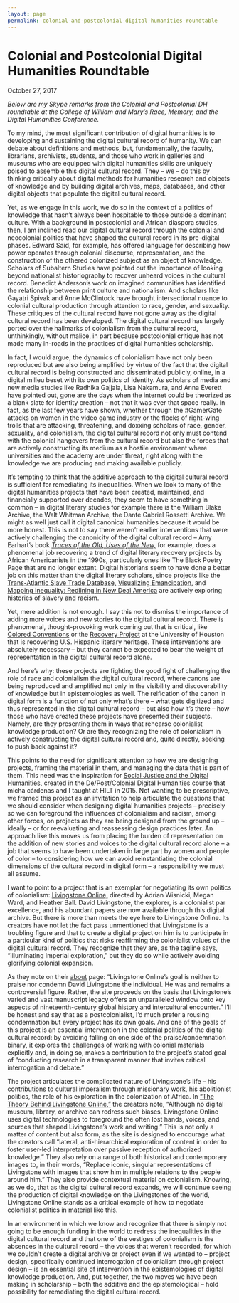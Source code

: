 ```yaml
---
layout: page
permalink: colonial-and-postcolonial-digital-humanities-roundtable
---
```

# Colonial and Postcolonial Digital Humanities Roundtable
October 27, 2017

*Below are my Skype remarks from the Colonial and Postcolonial DH roundtable at the College of William and Mary’s Race, Memory, and the Digital Humanities Conference.*  

To my mind, the most significant contribution of digital humanities is to developing and sustaining the digital cultural record of humanity. We can debate about definitions and methods, but, fundamentally, the faculty, librarians, archivists, students, and those who work in galleries and museums who are equipped with digital humanities skills are uniquely poised to assemble this digital cultural record. They – we – do this by thinking critically about digital methods for humanities research and objects of knowledge and by building digital archives, maps, databases, and other digital objects that populate the digital cultural record.  

Yet, as we engage in this work, we do so in the context of a politics of knowledge that hasn’t always been hospitable to those outside a dominant culture. With a background in postcolonial and African diaspora studies, then, I am inclined read our digital cultural record through the colonial and neocolonial politics that have shaped the cultural record in its pre-digital phases. Edward Said, for example, has offered language for describing how power operates through colonial discourse, representation, and the construction of the othered colonized subject as an object of knowledge. Scholars of Subaltern Studies have pointed out the importance of looking beyond nationalist historiography to recover unheard voices in the cultural record. Benedict Anderson’s work on imagined communities has identified the relationship between print culture and nationalism. And scholars like Gayatri Spivak and Anne McClintock have brought intersectional nuance to colonial cultural production through attention to race, gender, and sexuality.  These critiques of the cultural record have not gone away as the digital cultural record has been developed. The digital cultural record has largely ported over the hallmarks of colonialism from the cultural record, unthinkingly, without malice, in part because postcolonial critique has not made many in-roads in the practices of digital humanities scholarship.  

In fact, I would argue, the dynamics of colonialism have not only been reproduced but are also being amplified by virtue of the fact that the digital cultural record is being constructed and disseminated publicly, online, in a digital milieu beset with its own politics of identity. As scholars of media and new media studies like Radhika Gajjala, Lisa Nakamura, and Anna Everett have pointed out, gone are the days when the internet could be theorized as a blank slate for identity creation – not that it was ever that space really. In fact, as the last few years have shown, whether through the #GamerGate attacks on women in the video game industry or the flocks of right-wing trolls that are attacking, threatening, and doxxing scholars of race, gender, sexuality, and colonialism, the digital cultural record not only must contend with the colonial hangovers from the cultural record but also the forces that are actively constructing its medium as a hostile environment where universities and the academy are under threat, right along with the knowledge we are producing and making available publicly.  

It’s tempting to think that the additive approach to the digital cultural record is sufficient for remediating its inequalities. When we look to many of the digital humanities projects that have been created, maintained, and financially supported over decades, they seem to have something in common – in digital literary studies for example there is the William Blake Archive, the Walt Whitman Archive, the Dante Gabriel Rossetti Archive. We might as well just call it digital canonical humanities because it would be more honest. This is not to say there weren’t earlier interventions that were actively challenging the canonicity of the digital cultural record – Amy Earhart’s book [*Traces of the Old, Uses of the New,*](https://quod.lib.umich.edu/cgi/t/text/text-idx?cc=etlc;c=etlc;idno=13455322.0001.001;rgn=full%20text;view=toc;xc=1;g=dculture) for example, does a phenomenal job recovering a trend of digital literary recovery projects by African Americanists in the 1990s, particularly ones like The Black Poetry Page that are no longer extant. Digital historians seem to have done a better job on this matter than the digital literary scholars, since projects like the [Trans-Atlantic Slave Trade Database,](http://www.slavevoyages.org) [Visualizing Emancipation,](http://dsl.richmond.edu/emancipation/) and [Mapping Inequality: Redlining in New Deal America](https://dsl.richmond.edu/panorama/redlining/#loc=5/39.105/-94.583&opacity=0.8) are actively exploring histories of slavery and racism.  

Yet, mere addition is not enough. I say this not to dismiss the importance of adding more voices and new stories to the digital cultural record. There is phenomenal, thought-provoking work coming out that is critical, like [Colored Conventions](http://coloredconventions.org) or the [Recovery Project](https://artepublicopress.com/recovery-project/) at the University of Houston that is recovering U.S. Hispanic literary heritage. These interventions are absolutely necessary – but they cannot be expected to bear the weight of representation in the digital cultural record alone.  

And here’s why: these projects are fighting the good fight of challenging the role of race and colonialism  the digital cultural record, where canons are being reproduced and amplified not only in the visibility and discoverability of knowledge but in epistemologies as well. The reification of the canon in digital form is a function of not only what’s there – what gets digitized and thus represented in the digital cultural record – but also how it’s there – how those who have created these projects have presented their subjects. Namely, are they presenting them in ways that rehearse colonialist knowledge production? Or are they recognizing the role of colonialism in actively constructing the digital cultural record and, quite directly, seeking to push back against it?  

This points to the need for significant attention to how we are designing projects, framing the material in them, and managing the data that is part of them. This need was the inspiration for [Social Justice and the Digital Humanities,](http://criticaldh.roopikarisam.com) created in the De/Post/Colonial Digital Humanities course that micha cárdenas and I taught at HILT in 2015.  Not wanting to be prescriptive, we framed this project as an invitation to help articulate the questions that we should consider when designing digital humanities projects – precisely so we can foreground the influences of colonialism and racism, among other forces, on projects as they are being designed from the ground up – ideally – or for reevaluating and reassessing design practices later. An approach like this moves us from placing the burden of representation on the addition of new stories and voices to the digital cultural record alone – a job that seems to have been undertaken in large part by women and people of color – to considering how we can avoid reinstantiating the colonial dimensions of the cultural record in digital form – a responsibility we must all assume.  

I want to point to a project that is an exemplar for negotiating its own politics of colonialism: [Livingstone Online,](http://www.livingstoneonline.org) directed by Adrian Wisnicki, Megan Ward, and Heather Ball. David Livingstone, the explorer, is a colonialist par excellence, and his abundant papers are now available through this digital archive. But there is more than meets the eye here to Livingstone Online. Its creators have not let the fact pass unmentioned that Livingstone is a troubling figure and that to create a digital project on him is to participate in a particular kind of politics that risks reaffirming the colonialist values of the digital cultural record. They recognize that they are, as the tagline says, “Illuminating imperial exploration,” but they do so while actively avoiding glorifying colonial expansion.  

As they note on their [about](http://www.livingstoneonline.org/about-this-site/livingstone-online-introduction) page: “Livingstone Online’s goal is neither to praise nor condemn David Livingstone the individual. He was and remains a controversial figure. Rather, the site proceeds on the basis that Livingstone’s varied and vast manuscript legacy offers an unparalleled window onto key aspects of nineteenth-century global history and intercultural encounter.” I’ll be honest and say that as a postcolonialist, I’d much prefer a rousing condemnation but every project has its own goals. And one of the goals of this project is an essential intervention in the colonial politics of the digital cultural record: by avoiding falling on one side of the praise/condemnation binary, it explores the challenges of working with colonial materials explicitly and, in doing so, makes a contribution to the project’s stated goal of “conducting research in a transparent manner that invites critical interrogation and debate.”  

The project articulates the complicated nature of Livingstone’s life – his contributions to cultural imperalism through missionary work, his abolitionist politics, the role of his exploration in the colonization of Africa. In [“The Theory Behind Livingstone Online,”](http://www.livingstoneonline.org/about-this-site/livingstone-online-introduction) the creators note, “Although no digital museum, library, or archive can redress such biases, Livingstone Online uses digital technologies to foreground the often lost hands, voices, and sources that shaped Livingstone’s work and writing.” This is not only a matter of content but also form, as the site is designed to encourage what the creators call “lateral, anti-hierarchical exploration of content in order to foster user-led interpretation over passive reception of authorized knowledge.” They also rely on a range of both historical and contemporary images to, in their words, “Replace iconic, singular representations of Livingstone with images that show him in multiple relations to the people around him.” They also provide contextual material on colonialism. Knowing, as we do, that as the digital cultural record expands, we will continue seeing the production of digital knowledge on the Livingstones of the world, Livingstone Online stands as a critical example of how to negotiate colonialist politics in material like this.  

In an environment in which we know and recognize that there is simply not going to be enough funding in the world to redress the inequalities in the digital cultural record and that one of the vestiges of colonialism is the absences in the cultural record – the voices that weren’t recorded, for which we couldn’t create a digital archive or project even if we wanted to – project design, specifically continued interrogation of colonialism through project design – is an essential site of intervention in the epistemologies of digital knowledge production.  And, put together, the two moves we have been making in scholarship – both the additive and the epistemological – hold possibility for remediating the digital cultural record.  
